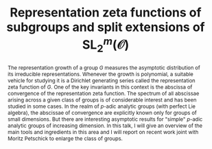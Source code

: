 ---
surname: Piccolo
speaker: Margherita Piccolo
institution: Heinrich Heine University Düsseldorf
website: https://megpiccolo.wixsite.com/margherita-piccolo
title: "Representation zeta functions of subgroups and split extensions of $\\mathrm{SL}_2^m(\\mathcal{O})$"
abstract: 'The representation growth of a group $G$ measures the asymptotic distribution of its irreducible representations. Whenever the growth is polynomial, a suitable vehicle for studying it is a Dirichlet generating series called the representation zeta function of $G$. One of the key invariants in this context is the abscissa of convergence of the representation zeta function. The spectrum of all abscissae arising across a given class of groups is of considerable interest and has been studied in some cases. In the realm of $p$-adic analytic groups (with perfect Lie algebra), the abscissae of convergence are explicitly known only for groups of small dimensions. But there are interesting asymptotic results for "simple" $p$-adic analytic groups of increasing dimension. In this talk, I will give an overview of the main tools and ingredients in this area and I will report on recent work joint with Moritz Petschick to enlarge the class of groups.'
---